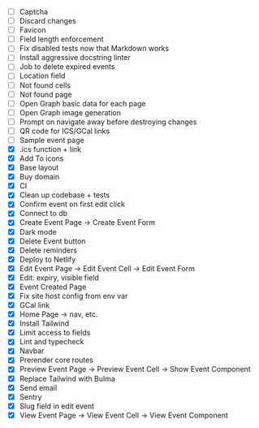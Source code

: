 - [ ] Captcha
- [ ] Discard changes
- [ ] Favicon
- [ ] Field length enforcement
- [ ] Fix disabled tests now that Markdown works
- [ ] Install aggressive docstring linter
- [ ] Job to delete expired events
- [ ] Location field
- [ ] Not found cells
- [ ] Not found page
- [ ] Open Graph basic data for each page
- [ ] Open Graph image generation
- [ ] Prompt on navigate away before destroying changes
- [ ] QR code for ICS/GCal links
- [ ] Sample event page
- [x] .ics function + link
- [x] Add To icons
- [x] Base layout
- [x] Buy domain
- [x] CI
- [x] Clean up codebase + tests
- [x] Confirm event on first edit click
- [x] Connect to db
- [x] Create Event Page -> Create Event Form
- [x] Dark mode
- [x] Delete Event button
- [x] Delete reminders
- [x] Deploy to Netlify
- [x] Edit Event Page -> Edit Event Cell -> Edit Event Form
- [x] Edit: expiry, visible field
- [x] Event Created Page
- [x] Fix site host config from env var
- [x] GCal link
- [x] Home Page -> nav, etc.
- [x] Install Tailwind
- [x] Limit access to fields
- [x] Lint and typecheck
- [x] Navbar
- [x] Prerender core routes
- [x] Preview Event Page -> Preview Event Cell -> Show Event Component
- [x] Replace Tailwind with Bulma
- [x] Send email
- [x] Sentry
- [x] Slug field in edit event
- [x] View Event Page -> View Event Cell -> View Event Component
